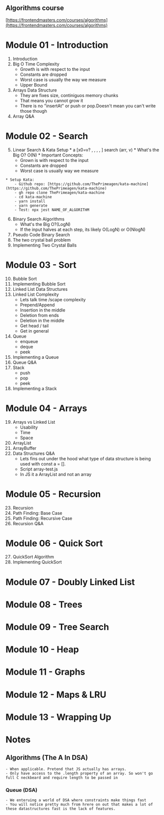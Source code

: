 ## Algorithms course
[https://frontendmasters.com/courses/algorithms](https://frontendmasters.com/courses/algorithms)


# Module 01 - Introduction
01. Introduction
02. Big O Time Complexity
    * Growth is with respect to the input
    * Constants are dropped
    * Worst case is usually the way we measure
    * Upper Bound
03. Arrays Data Structure
    * They are fixes size, continiguos memory chunks
    * That means you cannot grow it
    * There is no "insertAt" or push or pop.Doesn't mean you can't write those though
04. Array Q&A

# Module 02 - Search
05.  Linear Search & Kata Setup 
    *  a [x0=v? , , , ,  ] search (arr, v)
    * What's the Big O? O(N)
    * Important Concepts:
        - Grown is with respect to the input
        - Constants are dropped
        - Worst case is usually way we measure
    
    * Setup Kata:
        - Github repo: [https://github.com/ThePrimeagen/kata-machine](https://github.com/ThePrimeagen/kata-machine)
        - gh repo clone ThePrimeagen/kata-machine
        - cd kata-machine
        - yarn install
        - yarn generate
        - Test: npx jest NAME_OF_ALGORITHM
06. Binary Search Algorithms
    * What's the Big O?(LogN)
    *  If the input halves at each step, its likely O(LogN) or O(NlogN)
07. Pseudo Code Binary Search
08. The two crystal ball problem
09. Implementing Two Crystal Balls

# Module 03 - Sort
10. Bubble Sort
11. Implementing Bubble Sort
12. Linked List Data Structures
13. Linked List Complexity
    * Lets talk time /scape complexity
    - Prepend/Append
    - Insertion in the middle
    - Deletion from ends
    - Deletion in the middle
    - Get head / tail
    - Get in general
14. Queue
    * enqueue
    * deque
    * peek
15. Implementing a Queue
16. Queue Q&A
17. Stack
    * push
    * pop
    * peek
18. Implementing a Stack

# Module 04 - Arrays
19. Arrays vs Linked List
    * Usability
    * Time
    * Space
20. ArrayList
21. ArrayBuffer
22. Data Structures Q&A
    * Lets fins out under the hood what type of data structure is being used with const a = [].
    * Script array-test.js
    * In JS it a ArrayList and not an array

# Module 05 - Recursion
23. Recursion
24. Path Finding: Base Case
25. Path Finding: Recursive Case
26. Recursion Q&A

# Module 06 - Quick Sort
27. QuickSort Algorithm
28. Implementing QuickSort
# Module 07 - Doubly Linked List
# Module 08 - Trees
# Module 09 - Tree Search
# Module 10 - Heap
# Module 11 - Graphs
# Module 12 - Maps & LRU
# Module 13 - Wrapping Up 

# Notes

## Algorithms (The A In DSA)
    - When applicable. Pretend that JS actually has arrays.
    - Only have access to the .length property of an array. So won't go full C neckbeard and require length to be passed in

### Queue (DSA)
    - We enteruing a world of DSA where constraints make things fast
    - You will notice pretty much from hrere on out that makes a lot of these datastructures fast is the lack of features.

